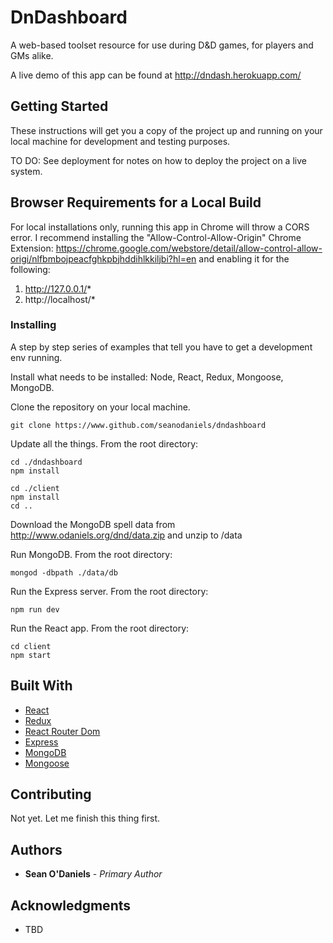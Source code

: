 # DnDashboard

A web-based toolset resource for use during D&D games, for players and GMs alike.

A live demo of this app can be found at http://dndash.herokuapp.com/

## Getting Started

These instructions will get you a copy of the project up and running on your local machine for development and testing purposes.

TO DO: See deployment for notes on how to deploy the project on a live system.

## Browser Requirements for a Local Build

For local installations only, running this app in Chrome will throw a CORS error. I recommend installing the "Allow-Control-Allow-Origin" Chrome Extension: https://chrome.google.com/webstore/detail/allow-control-allow-origi/nlfbmbojpeacfghkpbjhddihlkkiljbi?hl=en and enabling it for the following:

1. http://127.0.0.1/*
2. http://localhost/*

### Installing

A step by step series of examples that tell you have to get a development env running.

Install what needs to be installed: Node, React, Redux, Mongoose, MongoDB.

Clone the repository on your local machine.

```
git clone https://www.github.com/seanodaniels/dndashboard
```

Update all the things. From the root directory:

```
cd ./dndashboard
npm install

cd ./client
npm install
cd ..
```

Download the MongoDB spell data from http://www.odaniels.org/dnd/data.zip and unzip to /data

Run MongoDB. From the root directory:

```
mongod -dbpath ./data/db
```

Run the Express server. From the root directory:

```
npm run dev
```

Run the React app. From the root directory:

```
cd client
npm start
```


## Built With

* [React](https://reactjs.org/)
* [Redux](https://redux.js.org/)
* [React Router Dom](https://github.com/reactjs/react-router-redux)
* [Express](https://expressjs.com/)
* [MongoDB](https://www.mongodb.com/)
* [Mongoose](http://mongoosejs.com/)

## Contributing

Not yet. Let me finish this thing first.

## Authors

* **Sean O'Daniels** - *Primary Author*

## Acknowledgments

* TBD
